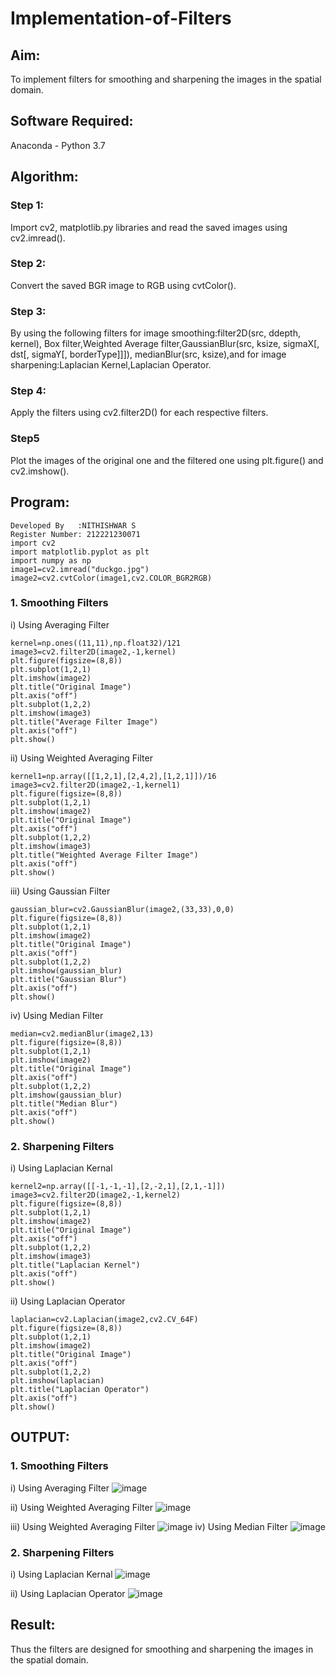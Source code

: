 # Implementation-of-Filters
## Aim:
To implement filters for smoothing and sharpening the images in the spatial domain.

## Software Required:
Anaconda - Python 3.7

## Algorithm:
### Step 1:
Import cv2, matplotlib.py libraries and read the saved images using cv2.imread().

### Step 2:
Convert the saved BGR image to RGB using cvtColor().
### Step 3:
By using the following filters for image smoothing:filter2D(src, ddepth, kernel), Box filter,Weighted Average filter,GaussianBlur(src, ksize, sigmaX[, dst[, sigmaY[, borderType]]]), medianBlur(src, ksize),and for image sharpening:Laplacian Kernel,Laplacian Operator.
### Step 4:
Apply the filters using cv2.filter2D() for each respective filters.


### Step5
Plot the images of the original one and the filtered one using plt.figure() and cv2.imshow().


## Program:

```
Developed By   :NITHISHWAR S
Register Number: 212221230071
import cv2
import matplotlib.pyplot as plt
import numpy as np
image1=cv2.imread("duckgo.jpg")
image2=cv2.cvtColor(image1,cv2.COLOR_BGR2RGB)
```

### 1. Smoothing Filters

i) Using Averaging Filter
```
kernel=np.ones((11,11),np.float32)/121
image3=cv2.filter2D(image2,-1,kernel)
plt.figure(figsize=(8,8))
plt.subplot(1,2,1)
plt.imshow(image2)
plt.title("Original Image")
plt.axis("off")
plt.subplot(1,2,2)
plt.imshow(image3)
plt.title("Average Filter Image")
plt.axis("off")
plt.show()
```
ii) Using Weighted Averaging Filter
```
kernel1=np.array([[1,2,1],[2,4,2],[1,2,1]])/16
image3=cv2.filter2D(image2,-1,kernel1)
plt.figure(figsize=(8,8))
plt.subplot(1,2,1)
plt.imshow(image2)
plt.title("Original Image")
plt.axis("off")
plt.subplot(1,2,2)
plt.imshow(image3)
plt.title("Weighted Average Filter Image")
plt.axis("off")
plt.show()
```
iii) Using Gaussian Filter
```
gaussian_blur=cv2.GaussianBlur(image2,(33,33),0,0)
plt.figure(figsize=(8,8))
plt.subplot(1,2,1)
plt.imshow(image2)
plt.title("Original Image")
plt.axis("off")
plt.subplot(1,2,2)
plt.imshow(gaussian_blur)
plt.title("Gaussian Blur")
plt.axis("off")
plt.show()
```

iv) Using Median Filter
```
median=cv2.medianBlur(image2,13)
plt.figure(figsize=(8,8))
plt.subplot(1,2,1)
plt.imshow(image2)
plt.title("Original Image")
plt.axis("off")
plt.subplot(1,2,2)
plt.imshow(gaussian_blur)
plt.title("Median Blur")
plt.axis("off")
plt.show()
```

### 2. Sharpening Filters
i) Using Laplacian Kernal
```
kernel2=np.array([[-1,-1,-1],[2,-2,1],[2,1,-1]])
image3=cv2.filter2D(image2,-1,kernel2)
plt.figure(figsize=(8,8))
plt.subplot(1,2,1)
plt.imshow(image2)
plt.title("Original Image")
plt.axis("off")
plt.subplot(1,2,2)
plt.imshow(image3)
plt.title("Laplacian Kernel")
plt.axis("off")
plt.show()

```
ii) Using Laplacian Operator
```
laplacian=cv2.Laplacian(image2,cv2.CV_64F)
plt.figure(figsize=(8,8))
plt.subplot(1,2,1)
plt.imshow(image2)
plt.title("Original Image")
plt.axis("off")
plt.subplot(1,2,2)
plt.imshow(laplacian)
plt.title("Laplacian Operator")
plt.axis("off")
plt.show()
```

## OUTPUT:
### 1. Smoothing Filters

i) Using Averaging Filter
![image](https://user-images.githubusercontent.com/94164665/168848211-a712bd38-7bad-491e-b101-2cffb821f9de.png)

ii) Using Weighted Averaging Filter
![image](https://user-images.githubusercontent.com/94164665/168848366-8cfe6635-e172-47e9-8d52-2485cad59200.png)

iii) Using Weighted Averaging Filter
![image](https://user-images.githubusercontent.com/94164665/168848483-f217c268-2f44-4901-87b4-38f8ed05aaa2.png)
iv) Using Median Filter
![image](https://user-images.githubusercontent.com/94164665/168848602-c5727a71-ef03-4b7e-906b-0316fdfecce2.png)

### 2. Sharpening Filters
i) Using Laplacian Kernal
![image](https://user-images.githubusercontent.com/94164665/168848665-60c56bb7-b949-48d4-83e2-797553ddce06.png)

ii) Using Laplacian Operator
![image](https://user-images.githubusercontent.com/94164665/168848777-90beee5c-a93d-4c52-94bd-f7dbe1348cfa.png)

## Result:
Thus the filters are designed for smoothing and sharpening the images in the spatial domain.
